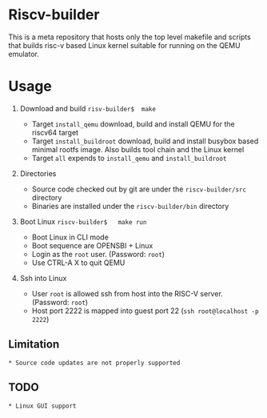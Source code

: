 # Riscv-builder

This is a meta repository that hosts only the top level makefile and scripts
that builds risc-v based Linux kernel suitable for running on the QEMU emulator.

# Usage

1. Download and build
    `risv-builder$  make`
     * Target `install_qemu` download, build and install QEMU for the riscv64 target
     * Target `install_buildroot` download, build and install busybox based minimal rootfs image. Also builds tool chain and the Linux kernel
     * Target `all` expends to `install_qemu` and `install_buildroot`

1. Directories
     * Source code checked out by git are under the `riscv-builder/src` directory
     * Binaries are installed under the `riscv-builder/bin` directory

1. Boot Linux
    `riscv-builder$   make run`
    * Boot Linux in CLI mode
    * Boot sequence are OPENSBI + Linux
    * Login as the `root` user. (Password: `root`)
    * Use CTRL-A X to quit QEMU 

1. Ssh into Linux
    * User `root` is allowed ssh from host into the RISC-V server. (Password: `root`)
    * Host port 2222 is mapped into guest port 22 (`ssh root@localhost -p 2222`)

## Limitation
    * Source code updates are not properly supported

## TODO
    * Linux GUI support
